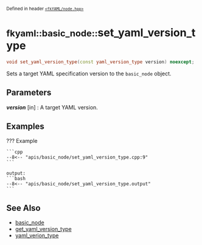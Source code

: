 <small>Defined in header [`<fkYAML/node.hpp>`](https://github.com/fktn-k/fkYAML/blob/develop/include/fkYAML/node.hpp)</small>

# <small>fkyaml::basic_node::</small>set_yaml_version_type

```cpp
void set_yaml_version_type(const yaml_version_type version) noexcept;
```

Sets a target YAML specification version to the `basic_node` object.  

## **Parameters**

***version*** [in]
:   A target YAML version.

## **Examples**

??? Example

    ```cpp
    --8<-- "apis/basic_node/set_yaml_version_type.cpp:9"
    ```

    output:
    ```bash
    --8<-- "apis/basic_node/set_yaml_version_type.output"
    ```

## **See Also**

* [basic_node](index.md)
* [get_yaml_version_type](get_yaml_version_type.md)
* [yaml_verion_type](../yaml_version_type.md)

